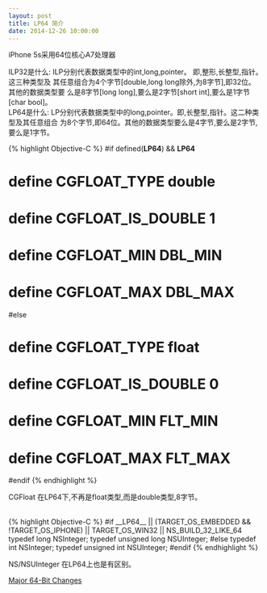 ```yaml
---
layout: post
title: LP64 简介
date: 2014-12-26 10:00:00
---
```


iPhone 5s采用64位核心A7处理器

ILP32是什么: ILP分别代表数据类型中的int,long,pointer。
即,整形,长整型,指针。这三种类型及 其任意组合为4个字节[double,long long除外,为8字节],即32位。
其他的数据类型要 么是8字节[long long],要么是2字节[short int],要么是1字节[char bool]。
<br/>
LP64是什么: LP分别代表数据类型中的long,pointer。即,长整型,指针。这二种类型及其任意组合 为8个字节,即64位。其他的数据类型要么是4字节,要么是2字节,要么是1字节。

{% highlight Objective-C %}
#if defined(__LP64__) && __LP64__
# define CGFLOAT_TYPE double
# define CGFLOAT_IS_DOUBLE 1
# define CGFLOAT_MIN DBL_MIN
# define CGFLOAT_MAX DBL_MAX
#else
# define CGFLOAT_TYPE float
# define CGFLOAT_IS_DOUBLE 0
# define CGFLOAT_MIN FLT_MIN
# define CGFLOAT_MAX FLT_MAX
#endif
{% endhighlight %}

CGFloat 在LP64下,不再是float类型,而是double类型,8字节。

<br />
{% highlight Objective-C %}
#if __LP64__ || (TARGET_OS_EMBEDDED && !TARGET_OS_IPHONE) || TARGET_OS_WIN32 || NS_BUILD_32_LIKE_64
typedef long NSInteger;
typedef unsigned long NSUInteger;
#else
typedef int NSInteger;
typedef unsigned int NSUInteger;
#endif
{% endhighlight %}

NS/NSUInteger 在LP64上也是有区别。

<a href="https://developer.apple.com/library/ios/documentation/General/Conceptual/CocoaTouch64BitGuide/Major64-BitChanges/Major64-BitChanges.html#//apple_ref/doc/uid/TP40013501-CH2-SW4" rel="external nofollow" target="_blank" class="muted">Major 64-Bit Changes</a>


